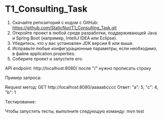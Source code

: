 # T1_Consulting_Task

1. Скачайте репозиторий с кодом с GitHub: https://github.com/StaticNur/T1_Consulting_Task.git
2. Откройте проект в любой среде разработки, поддерживающей Java и Spring Boot (например, IntelliJ IDEA или Eclipse).
3. Убедитесь, что у вас установлен JDK версии 8 или выше.
4. Исправьте любые конфигурационные параметры, если необходимо, в файле application.properties.
5. Соберите проект и запустите его.

API endpoint: http://localhost:8080/
после "/" нужно прописать строку

Пример запроса:

Request метод: GET
http://localhost:8080/aaaaabcccc
Ответ:
"a": 5, "c": 4, "b": 1

Тестирование:

Чтобы запустить тесты, выполните следующую команду: mvn test
